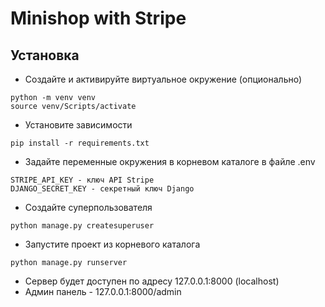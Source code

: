 # Minishop with Stripe

## Установка
* Создайте и активируйте виртуальное окружение (опционально)
```
python -m venv venv
source venv/Scripts/activate
```

* Установите зависимости
```
pip install -r requirements.txt
```

* Задайте переменные окружения в корневом каталоге в файле .env
```
STRIPE_API_KEY - ключ API Stripe
DJANGO_SECRET_KEY - секретный ключ Django
```

* Создайте суперпользователя
```
python manage.py createsuperuser
```

* Запустите проект из корневого каталога
```
python manage.py runserver
```

* Сервер будет доступен по адресу 127.0.0.1:8000 (localhost)
* Админ панель - 127.0.0.1:8000/admin
